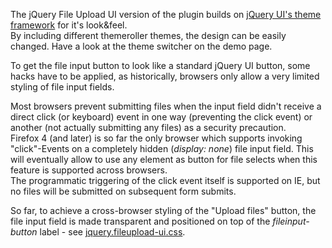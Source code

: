 The jQuery File Upload UI version of the plugin builds on [jQuery UI's theme framework](http://jqueryui.com/themeroller/) for it's look&feel.  
By including different themeroller themes, the design can be easily changed. Have a look at the theme switcher on the demo page.

To get the file input button to look like a standard jQuery UI button, some hacks have to be applied, as historically, browsers only allow a very limited styling of file input fields.

Most browsers prevent submitting files when the input field didn't receive a direct click (or keyboard) event in one way (preventing the click event) or another (not actually submitting any files) as a security precaution.  
Firefox 4 (and later) is so far the only browser which supports invoking "click"-Events on a completely hidden (*display: none*) file input field. This will eventually allow to use any element as button for file selects when this feature is supported across browsers.  
The programmatic triggering of the click event itself is supported on IE, but no files will be submitted on subsequent form submits.

So far, to achieve a cross-browser styling of the "Upload files" button, the file input field is made transparent and positioned on top of the *fileinput-button* label - see [jquery.fileupload-ui.css](https://github.com/blueimp/jQuery-File-Upload/blob/master/jquery.fileupload-ui.css).
